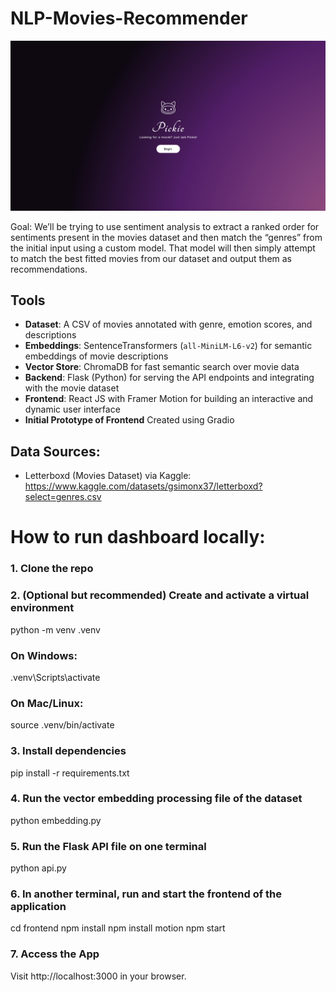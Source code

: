 # NLP-Movies-Recommender
![screenshot](frontend_page.png)

Goal:
We’ll be trying to use sentiment analysis to extract a ranked order for sentiments present in the movies dataset
and then match the “genres” from the initial input using a custom model. That model will then simply
attempt to match the best fitted movies from our dataset and output them as recommendations.

## Tools
- **Dataset**: A CSV of movies annotated with genre, emotion scores, and descriptions
- **Embeddings**: SentenceTransformers (`all-MiniLM-L6-v2`) for semantic embeddings of movie descriptions
- **Vector Store**: ChromaDB for fast semantic search over movie data
- **Backend**: Flask (Python) for serving the API endpoints and integrating with the movie dataset
- **Frontend**: React JS with Framer Motion for building an interactive and dynamic user interface
- **Initial Prototype of Frontend** Created using Gradio


## Data Sources:
- Letterboxd (Movies Dataset) via Kaggle:
https://www.kaggle.com/datasets/gsimonx37/letterboxd?select=genres.csv

# How to run dashboard locally:
### 1. Clone the repo

### 2. (Optional but recommended) Create and activate a virtual environment
python -m venv .venv
### On Windows:
.venv\Scripts\activate
### On Mac/Linux:
source .venv/bin/activate

### 3. Install dependencies
pip install -r requirements.txt

### 4. Run the vector embedding processing file of the dataset
python embedding.py

### 5. Run the Flask API file on one terminal
python api.py

### 6. In another terminal, run and start the frontend of the application
cd frontend
npm install
npm install motion
npm start

### 7. Access the App
Visit http://localhost:3000 in your browser.

